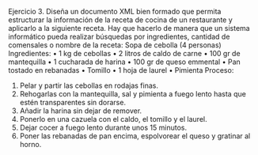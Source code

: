 Ejercicio 3.
Diseña un documento XML bien formado que permita estructurar la información de la
receta de cocina de un restaurante y aplicarlo a la siguiente receta. Hay que hacerlo de
manera que un sistema informático pueda realizar búsquedas por ingredientes, cantidad
de comensales o nombre de la receta:
Sopa de cebolla (4 personas)
Ingredientes:
• 1 kg de cebollas
• 2 litros de caldo de carne
• 100 gr de mantequilla
• 1 cucharada de harina
• 100 gr de queso emmental
• Pan tostado en rebanadas
• Tomillo
• 1 hoja de laurel
• Pimienta
Proceso:
1. Pelar y partir las cebollas en rodajas finas.
2. Rehogarlas con la mantequilla, sal y pimienta a fuego lento hasta que estén
transparentes sin dorarse.
3. Añadir la harina sin dejar de remover.
4. Ponerlo en una cazuela con el caldo, el tomillo y el laurel.
5. Dejar cocer a fuego lento durante unos 15 minutos.
6. Poner las rebanadas de pan encima, espolvorear el queso y gratinar al horno.